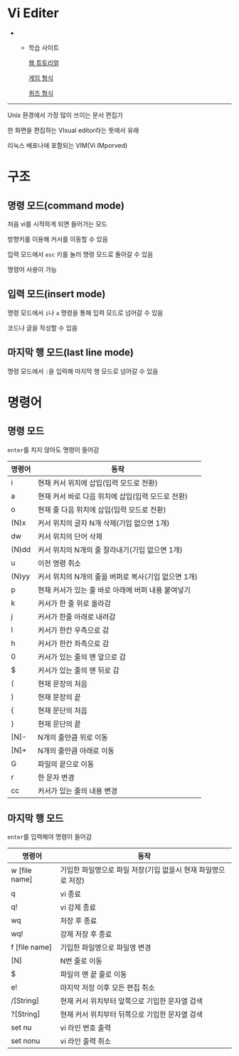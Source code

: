 # Vi Editer

- 
    - 학습 사이트
        
        [웹 튜토리얼](https://openvim.com/)
        
        [게임 형식](https://vim-adventures.com/)
        
        [퀴즈 형식](http://vimgenius.com/)
        

---

Unix 환경에서 가장 많이 쓰이는 문서 편집기

한 화면을 편집하는 VIsual editor라는 뜻에서 유래

리눅스 배포나에 포함되는 VIM(Vi IMporved)

# 구조

## 명령 모드(command mode)

처음 vi를 시작하게 되면 들어가는 모드

방향키를 이용해 커서를 이동할 수 있음

입력 모드에서 `esc` 키를 눌러 명령 모드로 돌아갈 수 있음

명령어 사용이 가능

## 입력 모드(insert mode)

명령 모드에서 `i`나 `a` 명령을 통해 입력 모드로 넘어갈 수 있음

코드나 글을 작성할 수 있음

## 마지막 행 모드(last line mode)

명령 모드에서 `:`을 입력해 마지막 행 모드로 넘어갈 수 있음

# 명령어

## 명령 모드

`enter`를 치지 않아도 명령이 들어감

| 명령어 | 동작 |
| --- | --- |
| i | 현재 커서 위치에 삽입(입력 모드로 전환) |
| a | 현재 커서 바로 다음 위치에 삽입(입력 모드로 전환) |
| o | 현재 줄 다음 위치에 삽입(입력 모드로 전환) |
| (N)x | 커서 위치의 글자 N개 삭제(기입 없으면 1개) |
| dw | 커서 위치의 단어 삭제 |
| (N)dd | 커서 위치의 N개의 줄 잘라내기(기입 없으면 1개) |
| u | 이전 명령 취소 |
| (N)yy | 커서 위치의 N개의 줄을 버퍼로 복사(기입 없으면 1개) |
| p | 현재 커서가 있는 줄 바로 아래에 버퍼 내용 붙여넣기 |
| k | 커서가 한 줄 위로 올라감 |
| j | 커서가 한줄 아래로 내려감 |
| l | 커서가 한칸 우측으로 감 |
| h | 커서가 한칸 좌측으로 감 |
| 0 | 커서가 있는 줄의 맨 앞으로 감 |
| $ | 커서가 있는 줄의 맨 뒤로 감 |
| ( | 현재 문장의 처음 |
| ) | 현재 문장의 끝 |
| { | 현재 문단의 처음 |
| } | 현재 문단의 끝 |
| [N]- | N개의 줄만큼 위로 이동 |
| [N]+ | N개의 줄만큼 아래로 이동 |
| G | 파일의 끝으로 이동 |
| r | 한 문자 변경 |
| cc | 커서가 있는 줄의 내용 변경 |

## 마지막 행 모드

`enter`를 입력해야 명령이 들어감

| 명령어 | 동작 |
| --- | --- |
| w [file name] | 기입한 파일명으로 파일 저장(기입 없을시 현재 파일명으로 저장) |
| q | vi 종료 |
| q! | vi 강제 종료 |
| wq | 저장 후 종료 |
| wq! | 강제 저장 후 종료 |
| f [file name] | 기입한 파일명으로 파일명 변경 |
| [N] | N번 줄로 이동 |
| $ | 파일의 맨 끝 줄로 이동 |
| e! | 마지막 저장 이후 모든 편집 취소 |
| /[String] | 현재 커서 위치부터 앞쪽으로 기입한 문자열 검색 |
| ?[String] | 현재 커서 위치부터 뒤쪽으로 기입한 문자열 검색 |
| set nu | vi 라인 번호 출력 |
| set nonu | vi 라인 출력 취소 |